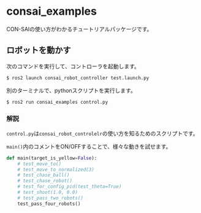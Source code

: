 # consai_examples

CON-SAIの使い方がわかるチュートリアルパッケージです。

## ロボットを動かす

次のコマンドを実行して、コントローラを起動します。

```sh
$ ros2 launch consai_robot_controller test.launch.py
```

別のターミナルで、pythonスクリプトを実行します。

```sh
$ ros2 run consai_examples control.py
```

### 解説

`control.py`は`consai_robot_controlelr`の使い方を知るためのスクリプトです。

`main()`内のコメントをON/OFFすることで、様々な動きを試せます。

```python
def main(target_is_yellow=False):
    # test_move_to()
    # test_move_to_normalized(3)
    # test_chase_ball()
    # test_chase_robot()
    # test_for_config_pid(test_theta=True)
    # test_shoot(1.0, 0.0)
    # test_pass_two_robots()
    test_pass_four_robots()
```

